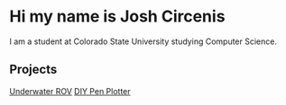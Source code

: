 # Hi my name is Josh Circenis
I am a student at Colorado State University studying Computer Science.

## Projects
[Underwater ROV](https://github.com/JoshCircenis/Underwater-ROV)
[DIY Pen Plotter](https://github.com/JoshCircenis/Plotter)

